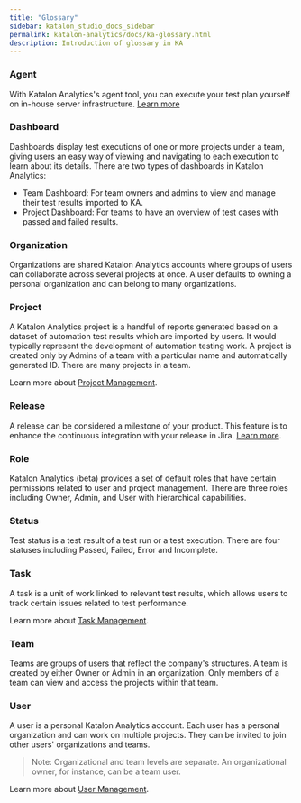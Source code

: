 ```yaml
---
title: "Glossary" 
sidebar: katalon_studio_docs_sidebar
permalink: katalon-analytics/docs/ka-glossary.html 
description: Introduction of glossary in KA
---
```

### Agent

With Katalon Analytics's agent tool, you can execute your test plan yourself on in-house server infrastructure. [Learn more](https://docs.katalon.com/katalon-analytics/docs/agents.html)

### Dashboard

Dashboards display test executions of one or more projects under a team, giving users an easy way of viewing and navigating to each execution to learn about its details. There are two types of dashboards in Katalon Analytics:

* Team Dashboard: For team owners and admins to view and manage their test results imported to KA.
* Project Dashboard: For teams to have an overview of test cases with passed and failed results.

### Organization

Organizations are shared Katalon Analytics accounts where groups of users can collaborate across several projects at once. A user defaults to owning a personal organization and can belong to many organizations.

### Project

A Katalon Analytics project is a handful of reports generated based on a dataset of automation test results which are imported by users. It would typically represent the development of automation testing work. A project is created only by Admins of a team with a particular name and automatically generated ID. There are many projects in a team.

Learn more about [Project Management](https://docs.katalon.com/katalon-analytics/docs/project-management-main-toolbar.html).

### Release

A release can be considered a milestone of your product. This feature is to enhance the continuous integration with your release in Jira. [Learn more](https://docs.katalon.com/katalon-analytics/docs/ka-integration-jira.html).

### Role

Katalon Analytics (beta) provides a set of default roles that have certain permissions related to user and project management. There are three roles including Owner, Admin, and User with hierarchical capabilities.

### Status

Test status is a test result of a test run or a test execution. There are four statuses including Passed, Failed, Error and Incomplete.

### Task

 A task is a unit of work linked to relevant test results, which allows users to track certain issues related to test performance.

 Learn more about [Task Management](https://docs.katalon.com/katalon-analytics/docs/project-management-task.html).

### Team

Teams are groups of users that reflect the company's structures. A team is created by either Owner or Admin in an organization. Only members of a team can view and access the projects within that team.

### User

A user is a personal Katalon Analytics account. Each user has a personal organization and can work on multiple projects. They can be invited to join other users' organizations and teams.

> Note: Organizational and team levels are separate. An organizational owner, for instance, can be a team user.

Learn more about [User Management](https://docs.katalon.com/katalon-analytics/docs/user-management.html).
